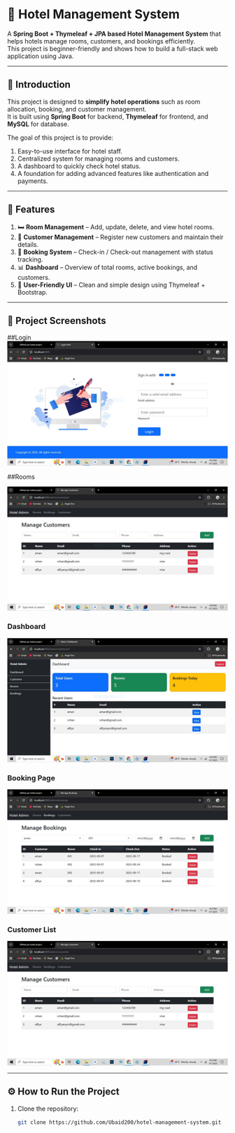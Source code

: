 # 🏨 Hotel Management System

A **Spring Boot + Thymeleaf + JPA based Hotel Management System** that helps hotels manage rooms, customers, and bookings efficiently.  
This project is beginner-friendly and shows how to build a full-stack web application using Java.

---

## 📖 Introduction

This project is designed to **simplify hotel operations** such as room allocation, booking, and customer management.  
It is built using **Spring Boot** for backend, **Thymeleaf** for frontend, and **MySQL** for database.  

The goal of this project is to provide:  
1. Easy-to-use interface for hotel staff.  
2. Centralized system for managing rooms and customers.  
3. A dashboard to quickly check hotel status.  
4. A foundation for adding advanced features like authentication and payments.  

---

## 🚀 Features

1. 🛏️ **Room Management** – Add, update, delete, and view hotel rooms.  
2. 👤 **Customer Management** – Register new customers and maintain their details.  
3. 📅 **Booking System** – Check-in / Check-out management with status tracking.  
4. 📊 **Dashboard** – Overview of total rooms, active bookings, and customers.  
5. 🎨 **User-Friendly UI** – Clean and simple design using Thymeleaf + Bootstrap.  

---

## 📸 Project Screenshots

##Login
![Login](screenshots/login.jpg)

##Rooms

![AvailableRoom](screenshots/room.jpg)

### Dashboard
![Dashboard](screenshots/dashboard.jpg)

### Booking Page
![Booking](screenshots/booking.jpg)

### Customer List
![Customers](screenshots/customer.jpg)

---

## ⚙️ How to Run the Project

1. Clone the repository:  
   ```bash
   git clone https://github.com/Ubaid200/hotel-management-system.git

